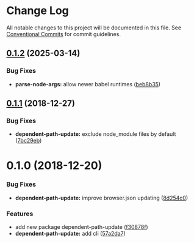 # Change Log

All notable changes to this project will be documented in this file.
See [Conventional Commits](https://conventionalcommits.org) for commit guidelines.

<a name="0.1.2"></a>
## [0.1.2](https://github.com/marko-js/utils/tree/master/packages/dependent-path-update/compare/dependent-path-update@0.1.1...dependent-path-update@0.1.2) (2025-03-14)


### Bug Fixes

* **parse-node-args:** allow newer babel runtimes ([beb8b35](https://github.com/marko-js/utils/tree/master/packages/dependent-path-update/commit/beb8b35))




<a name="0.1.1"></a>
## [0.1.1](https://github.com/marko-js/utils/tree/master/packages/dependent-path-update/compare/dependent-path-update@0.1.0...dependent-path-update@0.1.1) (2018-12-27)


### Bug Fixes

* **dependent-path-update:** exclude node_module files by default ([7bc29eb](https://github.com/marko-js/utils/tree/master/packages/dependent-path-update/commit/7bc29eb))




<a name="0.1.0"></a>
# 0.1.0 (2018-12-20)


### Bug Fixes

* **dependent-path-update:** improve browser.json updating ([8d254c0](https://github.com/marko-js/utils/tree/master/packages/dependent-path-update/commit/8d254c0))


### Features

* add new package dependent-path-update ([f30878f](https://github.com/marko-js/utils/tree/master/packages/dependent-path-update/commit/f30878f))
* **dependent-path-update:** add cli ([57a2da7](https://github.com/marko-js/utils/tree/master/packages/dependent-path-update/commit/57a2da7))
